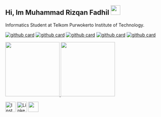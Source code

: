 ## Hi, Im Muhammad Rizqan Fadhil  <img src="https://raw.githubusercontent.com/iampavangandhi/iampavangandhi/master/gifs/Hi.gif" width="30px"></h2>

Informatics Student at Telkom Purwokerto Institute of Technology. 

[![github card](https://github-readme-stats.vercel.app/api/pin/?username=MhmmdRFadhil&repo=UrSkripsi&theme=buefy)](https://github.com/MhmmdRFadhil/UrSkripsi)
[![github card](https://github-readme-stats.vercel.app/api/pin/?username=MhmmdRFadhil&repo=Coffee-Shop-App&theme=buefy)](https://github.com/MhmmdRFadhil/Coffee-Shop-App)
[![github card](https://github-readme-stats.vercel.app/api/pin/?username=MhmmdRFadhil&repo=BAJP-Final-Submission&theme=buefy)](https://github.com/MhmmdRFadhil/BAJP-Final-Submission)
[![github card](https://github-readme-stats.vercel.app/api/pin/?username=MhmmdRFadhil&repo=BFAA-Final-Submission&theme=buefy)](https://github.com/MhmmdRFadhil/BFAA-Final-Submission)
[![github card](https://github-readme-stats.vercel.app/api/pin/?username=MhmmdRFadhil&repo=Kryption&theme=buefy)](https://github.com/MhmmdRFadhil/Kryption)

<p align="left">
  <a href="https://github.com/MhmmdRFadhil">
    <img height="170em" src="https://github-readme-stats-eight-theta.vercel.app/api/top-langs/?username=MhmmdRFadhil&layout=compact&langs_count=8&theme=buefy"/>
    <img height="170em" src="https://github-readme-stats.vercel.app/api?username=MhmmdRFadhil&show_icons=true&theme=buefy"/>
  </a>
</p>


<a href="https://www.instagram.com/rzqnfdhl/" target="_blank"><img src="https://img.shields.io/badge/Instagram-E4405F?style=for-the-badge&logo=instagram&logoColor=white" height="32px" alt="Instagram"></a>
<a href="https://www.linkedin.com/in/rzqnfadhil/" target="_blank"><img src="https://img.shields.io/badge/LinkedIn-0077B5?style=for-the-badge&logo=linkedin&logoColor=white" height="32px" alt="LinkedIn"></a>
<a href="https://mhmmdrfadhil.github.io/" target="_blank"><img src="https://img.shields.io/badge/website-000000?style=for-the-badge&logo=About.me&logoColor=white" height="32px"></a>

